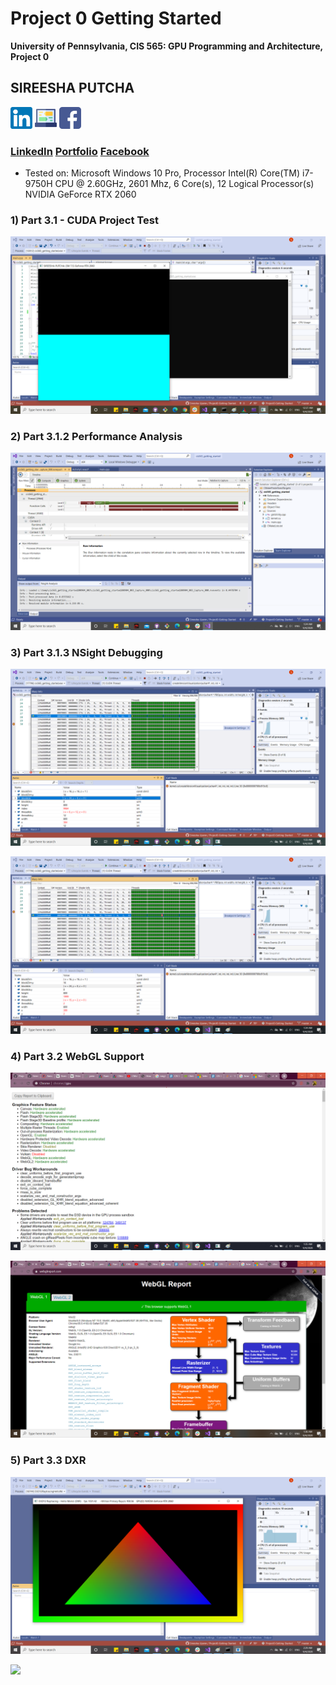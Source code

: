 Project 0 Getting Started
====================

**University of Pennsylvania, CIS 565: GPU Programming and Architecture, Project 0**

## SIREESHA PUTCHA 

	
<img src= "images/Logos/linkedin.png" alt = "LinkedIn" height = "35" width = "35">        <img src= "images/Logos/chat.png" alt = "Portfolio" height = "35" width = "35">             <img src= "images/Logos/facebook.png" alt = "Fb" height = "35" width = "35">  

###  [LinkedIn](www.linkedin.com/in/sireesha-putcha) [Portfolio](https://sites.google.com/view/sireeshaputcha/home)  [Facebook](https://www.facebook.com/sireesha.putcha98/)

* Tested on: Microsoft Windows 10 Pro, Processor	Intel(R) Core(TM) i7-9750H CPU @ 2.60GHz, 2601 Mhz, 6 Core(s), 12 Logical Processor(s) NVIDIA GeForce RTX 2060


### 1) Part 3.1 - CUDA Project Test 

![](images/initial.png)

### 2) Part 3.1.2 Performance Analysis 

![](images/performance_analysis.png)

### 3) Part 3.1.3 NSight Debugging 

![](images/NSightDebugInfo.png)

![](images/NSightDebugInfo2.png)


### 4) Part 3.2 WebGL Support 

![](images/webgl_support.png)

![](images/webgl_support1.png)

### 5) Part 3.3 DXR 
 
![](images/dxr_support.png)

![](images/changed_tri_color.png)